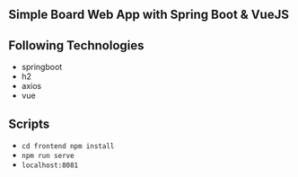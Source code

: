 ## Simple Board Web App with Spring Boot & VueJS

## Following Technologies
- springboot
- h2
- axios
- vue

## Scripts
- `cd frontend npm install` 
- `npm run serve`
- `localhost:8081`
